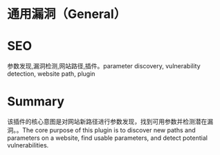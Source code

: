 # 通用漏洞（General）
# SEO
参数发现,漏洞检测,网站路径,插件。parameter discovery, vulnerability detection, website path, plugin
# Summary
该插件的核心意图是对网站新路径进行参数发现，找到可用参数并检测潜在漏洞。。The core purpose of this plugin is to discover new paths and parameters on a website, find usable parameters, and detect potential vulnerabilities.
